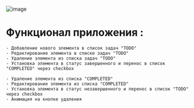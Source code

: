 ![image](https://user-images.githubusercontent.com/8201843/111080709-d1289200-8510-11eb-861c-c39de6d99691.png)

# Функционал приложения :

    - Добавление нового элемента в список задач "TODO"
    - Редактирование элемента в списке задач "TODO"
    - Удаление элемента из списка задач "TODO"
    - Установка элемента в статус завершенного и перенос в список "COMPLETED" через checkbox

    - Удаление элемента из списка "COMPLETED"
    - Редактирование элемента из списка "COMPLETED"
    - Установка элемента в статус незавершенного и перенос в список "TODO" через checkbox
    - Анимация на кнопке удаления   
